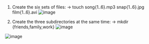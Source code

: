 1. Create the six sets of files:
-> touch song{1..6}.mp3 snap{1..6}.jpg film{1..6}.avi
![image](https://github.com/user-attachments/assets/9ec36599-a818-4fb0-bb6f-9aa023af685a)

3. Create the three subdirectories at the same time:
-> mkdir {friends,family,work}
![image](https://github.com/user-attachments/assets/3cff3ed5-f15f-4cac-b6e5-e93048f06abc)

![image](https://github.com/user-attachments/assets/e43a00d9-d4ec-42e7-8c6c-c1710d1940f5)


